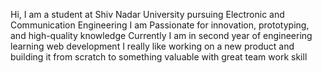 Hi, I am a student at Shiv Nadar University pursuing Electronic and Communication Engineering 
I am Passionate for innovation, prototyping, and high-quality knowledge
Currently I am in second year of engineering learning web development 
I really like working on a new product and building it from scratch to something valuable with great team work skill
